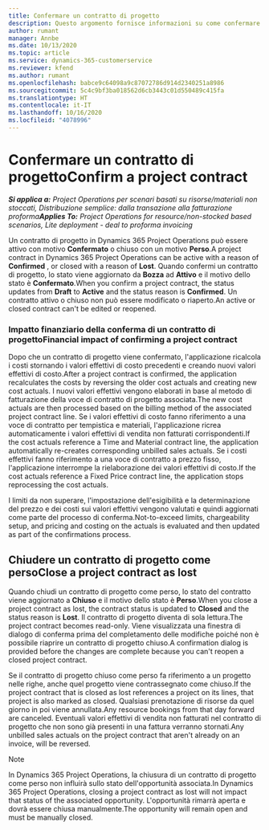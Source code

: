 ```yaml
---
title: Confermare un contratto di progetto
description: Questo argomento fornisce informazioni su come confermare un contratto in Project Operations.
author: rumant
manager: Annbe
ms.date: 10/13/2020
ms.topic: article
ms.service: dynamics-365-customerservice
ms.reviewer: kfend
ms.author: rumant
ms.openlocfilehash: babce9c64098a9c87072786d914d2340251a8986
ms.sourcegitcommit: 5c4c9bf3ba018562d6cb3443c01d550489c415fa
ms.translationtype: HT
ms.contentlocale: it-IT
ms.lasthandoff: 10/16/2020
ms.locfileid: "4078996"
---
```

# <a name="confirm-a-project-contract"></a><span data-ttu-id="c4a75-103">Confermare un contratto di progetto</span><span class="sxs-lookup"><span data-stu-id="c4a75-103">Confirm a project contract</span></span>

<span data-ttu-id="c4a75-104">_**Si applica a:** Project Operations per scenari basati su risorse/materiali non stoccati, Distribuzione semplice: dalla transazione alla fatturazione proforma_</span><span class="sxs-lookup"><span data-stu-id="c4a75-104">_**Applies To:** Project Operations for resource/non-stocked based scenarios, Lite deployment - deal to proforma invoicing_</span></span>

<span data-ttu-id="c4a75-105">Un contratto di progetto in Dynamics 365 Project Operations può essere attivo con motivo **Confermato** o chiuso con un motivo **Perso**.</span><span class="sxs-lookup"><span data-stu-id="c4a75-105">A project contract in Dynamics 365 Project Operations can be active with a reason of **Confirmed** , or closed with a reason of **Lost**.</span></span> <span data-ttu-id="c4a75-106">Quando confermi un contratto di progetto, lo stato viene aggiornato da **Bozza** ad **Attivo** e il motivo dello stato è **Confermato**.</span><span class="sxs-lookup"><span data-stu-id="c4a75-106">When you confirm a project contract, the status updates from **Draft** to **Active** and the status reason is **Confirmed**.</span></span> <span data-ttu-id="c4a75-107">Un contratto attivo o chiuso non può essere modificato o riaperto.</span><span class="sxs-lookup"><span data-stu-id="c4a75-107">An active or closed contract can't be edited or reopened.</span></span> 

### <a name="financial-impact-of-confirming-a-project-contract"></a><span data-ttu-id="c4a75-108">Impatto finanziario della conferma di un contratto di progetto</span><span class="sxs-lookup"><span data-stu-id="c4a75-108">Financial impact of confirming a project contract</span></span>

<span data-ttu-id="c4a75-109">Dopo che un contratto di progetto viene confermato, l'applicazione ricalcola i costi stornando i valori effettivi di costo precedenti e creando nuovi valori effettivi di costo.</span><span class="sxs-lookup"><span data-stu-id="c4a75-109">After a project contract is confirmed, the application recalculates the costs by reversing the older cost actuals and creating new cost actuals.</span></span> <span data-ttu-id="c4a75-110">I nuovi valori effettivi vengono elaborati in base al metodo di fatturazione della voce di contratto di progetto associata.</span><span class="sxs-lookup"><span data-stu-id="c4a75-110">The new cost actuals are then processed based on the billing method of the associated project contract line.</span></span> <span data-ttu-id="c4a75-111">Se i valori effettivi di costo fanno riferimento a una voce di contratto per tempistica e materiali, l'applicazione ricrea automaticamente i valori effettivi di vendita non fatturati corrispondenti.</span><span class="sxs-lookup"><span data-stu-id="c4a75-111">If the cost actuals reference a Time and Material contract line, the application automatically re-creates corresponding unbilled sales actuals.</span></span> <span data-ttu-id="c4a75-112">Se i costi effettivi fanno riferimento a una voce di contratto a prezzo fisso, l'applicazione interrompe la rielaborazione dei valori effettivi di costo.</span><span class="sxs-lookup"><span data-stu-id="c4a75-112">If the cost actuals reference a Fixed Price contract line, the application stops reprocessing the cost actuals.</span></span>

<span data-ttu-id="c4a75-113">I limiti da non superare, l'impostazione dell'esigibilità e la determinazione del prezzo e dei costi sui valori effettivi vengono valutati e quindi aggiornati come parte del processo di conferma.</span><span class="sxs-lookup"><span data-stu-id="c4a75-113">Not-to-exceed limits, chargeability setup, and pricing and costing on the actuals is evaluated and then updated as part of the confirmations process.</span></span>

## <a name="close-a-project-contract-as-lost"></a><span data-ttu-id="c4a75-114">Chiudere un contratto di progetto come perso</span><span class="sxs-lookup"><span data-stu-id="c4a75-114">Close a project contract as lost</span></span>

<span data-ttu-id="c4a75-115">Quando chiudi un contratto di progetto come perso, lo stato del contratto viene aggiornato a **Chiuso** e il motivo dello stato è **Perso**.</span><span class="sxs-lookup"><span data-stu-id="c4a75-115">When you close a project contract as lost, the contract status is updated to **Closed** and the status reason is **Lost**.</span></span> <span data-ttu-id="c4a75-116">Il contratto di progetto diventa di sola lettura.</span><span class="sxs-lookup"><span data-stu-id="c4a75-116">The project contract becomes read-only.</span></span> <span data-ttu-id="c4a75-117">Viene visualizzata una finestra di dialogo di conferma prima del completamento delle modifiche poiché non è possibile riaprire un contratto di progetto chiuso.</span><span class="sxs-lookup"><span data-stu-id="c4a75-117">A confirmation dialog is provided before the changes are complete because you can't reopen a closed project contract.</span></span>

<span data-ttu-id="c4a75-118">Se il contratto di progetto chiuso come perso fa riferimento a un progetto nelle righe, anche quel progetto viene contrassegnato come chiuso.</span><span class="sxs-lookup"><span data-stu-id="c4a75-118">If the project contract that is closed as lost references a project on its lines, that project is also marked as closed.</span></span> <span data-ttu-id="c4a75-119">Qualsiasi prenotazione di risorse da quel giorno in poi viene annullata.</span><span class="sxs-lookup"><span data-stu-id="c4a75-119">Any resource bookings from that day forward are canceled.</span></span> <span data-ttu-id="c4a75-120">Eventuali valori effettivi di vendita non fatturati nel contratto di progetto che non sono già presenti in una fattura verranno stornati.</span><span class="sxs-lookup"><span data-stu-id="c4a75-120">Any unbilled sales actuals on the project contract that aren't already on an invoice, will be reversed.</span></span>

> [!NOTE]
> <span data-ttu-id="c4a75-121">In Dynamics 365 Project Operations, la chiusura di un contratto di progetto come perso non influirà sullo stato dell'opportunità associata.</span><span class="sxs-lookup"><span data-stu-id="c4a75-121">In Dynamics 365 Project Operations, closing a project contract as lost will not impact that status of the associated opportunity.</span></span> <span data-ttu-id="c4a75-122">L'opportunità rimarrà aperta e dovrà essere chiusa manualmente.</span><span class="sxs-lookup"><span data-stu-id="c4a75-122">The opportunity will remain open and must be manually closed.</span></span>
